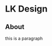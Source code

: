 <html>

 <body>
   <h1>LK Design</h1>
 <h2>About</h2>
   
   
   <p> this is a paragraph </p>
   
   </body>
   </html>
